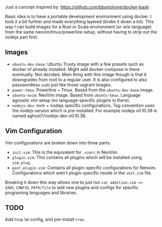 Just a concept inspired by: https://github.com/bbartolome/docker-bash

Basic idea is to have a portable development environment using docker. I took
it a bit further and made everything layered (broke it down a lot). This way I
can build images for a Rust or Scala environment (or w/e language) from the
same neovim/tmux/powerline setup, without having to strip out the nodejs part
first.

## Images
- `ubuntu-dev-base`: Ubuntu Trusty image with a few presets such as docker of
already installed. Might add docker-compose in there eventually. Not decided.
Main thing with this image though is that it downgrades from root to a regular
user. It is also configured to also passwordless `sudo` just like those vagrant
images.
- `power-tmux`: Powerline + Tmux. Based from the `ubuntu-dev-base` image.
- `ubuntu-nvim`: NeoVim image. Based from `ubuntu-tmux`. Language agnostic vim
setup (no language-specific plugins in there).
- `nodejs-dev`: nvm + nodejs specific configurations. Tag convention uses the
nodejs version which is pre-installed. For example nodejs v0.10.38 is named 
aghost7/nodejs-dev:v0.10.38.

## Vim Configuration
Vim configurations are broken down into three parts:
- `init.vim`: This is the equivalent for `.vimrc` in NeoVim.
- `plugin.vim`: This contains all plugins which will be installed using 
`vim.plug`.
- `post-plugin.vim`: Contains all plugin-specific configurations for Neovim.
Configurations which aren't plugin-specific reside in the `init.vim` file.

Breaking it down this way allows one to just run
`cat addition.vim >> $XDG_CONFIG_PATH/file` to add new plugins and configs for
specific programing languages and libraries.

## TODO
Add `htop` \w config, and pre-install `tree`.
